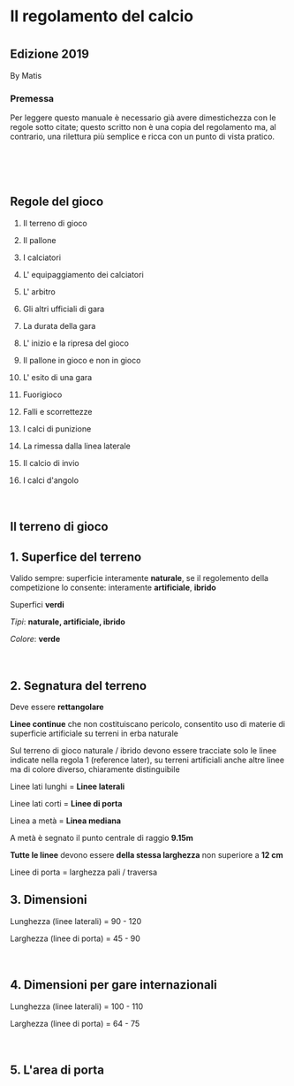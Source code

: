 # Il regolamento del calcio

# 

## Edizione 2019

By Matis

### Premessa

Per leggere questo manuale è necessario già avere dimestichezza con le regole sotto citate; questo scritto non è una copia del regolamento ma, al contrario, una rilettura più semplice e ricca con un punto di vista pratico.

ㅤ

ㅤ

## Regole del gioco

1. Il terreno di gioco

2. Il pallone

3. I calciatori

4. L' equipaggiamento dei calciatori

5. L' arbitro

6. Gli altri ufficiali di gara

7. La durata della gara

8. L' inizio e la ripresa del gioco

9. Il pallone in gioco e non in gioco

10. L' esito di una gara

11. Fuorigioco

12. Falli e scorrettezze

13. I calci di punizione

14. La rimessa dalla linea laterale

15. Il calcio di invio

16. I calci d'angolo
    
    ㅤ

## Il terreno di gioco

## 1. Superfice del terreno

Valido sempre: superficie interamente **naturale**, se il regolemento della competizione lo consente: interamente **artificiale**, **ibrido**

Superfici **verdi**

*Tipi*: **naturale, artificiale, ibrido**

*Colore*: **verde**

ㅤ

## 2. Segnatura del terreno

Deve essere **rettangolare**

**Linee continue** che non costituiscano pericolo, consentito uso di materie di superficie artificiale su terreni in erba naturale

Sul terreno di gioco naturale / ibrido devono essere tracciate solo le linee indicate nella regola 1 (reference later), su terreni artificiali anche altre linee ma di colore diverso, chiaramente distinguibile

Linee lati lunghi = **Linee laterali**

Linee lati corti = **Linee di porta**

Linea a metà = **Linea mediana** 

A metà è segnato il punto centrale di raggio **9.15m**

**Tutte le linee** devono essere **della stessa larghezza** non superiore a **12 cm**

Linee di porta = larghezza pali / traversa



## 3. Dimensioni

Lunghezza (linee laterali) =  90 - 120

Larghezza (linee di porta) = 45 - 90

ㅤ

## 4. Dimensioni per gare internazionali

Lunghezza (linee laterali) = 100 - 110

Larghezza (linee di porta) = 64 - 75

ㅤ

## 5. L'area di porta

###### 
